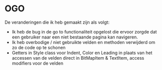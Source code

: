 # OGO

De veranderingen die ik heb gemaakt zijn als volgt:
- Ik heb de bug in de go to functionaliteit opgelost die ervoor zorgde dat een gebruiker naar een niet bestaande pagina kan navigeren.
- Ik heb overbodige / niet gebruikte velden en methoden verwijderd om zo de code op te schonen
- Getters in Style class voor Indent, Color en Leading in plaats van het accessen van de velden direct in BitMapItem & TextItem, access modifiers voor de velden